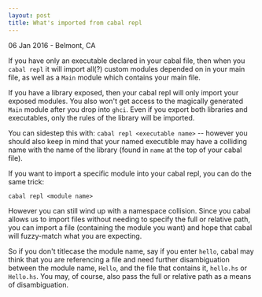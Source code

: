 ```yaml
---
layout: post
title: What's imported from cabal repl
---
```


<p class="meta">06 Jan 2016 - Belmont, CA</p>

If you have only an executable declared in your cabal file, then when you `cabal
repl` it will import all(?) custom modules depended on in your main file, as well as
a `Main` module which contains your main file.

If you have a library exposed, then your cabal repl will only import your exposed
modules. You also won't get access to the magically generated `Main` module after you
drop into `ghci`. Even if you export both libraries and executables, only the rules
of the library will be imported.

You can sidestep this with: `cabal repl <executable name>` -- however you should also
keep in mind that your named executible may have a colliding name with the name of
the library (found in `name` at the top of your cabal file).

If you want to import a specific module into your cabal repl, you can do the same
trick:

    cabal repl <module name>

However you can still wind up with a namespace collision. Since you cabal allows us
to import files without needing to specify the full or relative path, you can import
a file (containing the module you want) and hope that cabal will fuzzy-match what you
are expecting.

So if you don't titlecase the module name, say if you enter `hello`, cabal may think
that you are referencing a file and need further disambiguation between the module
name, `Hello`, and the file that contains it, `hello.hs` or `Hello.hs`. You may, of
course, also pass the full or relative path as a means of disambiguation.

